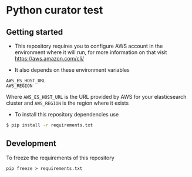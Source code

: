 # Python curator test



## Getting started

* This repository requires you to configure AWS account in the environment where it will run, for more
information on that visit https://aws.amazon.com/cli/

* It also depends on these environment variables

```
AWS_ES_HOST_URL
AWS_REGION
```

Where `AWS_ES_HOST_URL` is the URL provided by AWS for your elasticsearch cluster and `AWS_REGION` is the region where it exists

* To install this repository dependencies use

```bash
$ pip install -r requirements.txt
```

## Development
To freeze the requirements of this repository 

```
pip freeze > requirements.txt
```